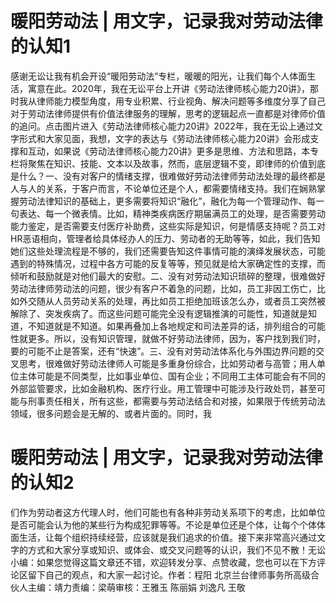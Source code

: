 # 暖阳劳动法 | 用文字，记录我对劳动法律的认知1

感谢无讼让我有机会开设“暖阳劳动法”专栏，暖暖的阳光，让我们每个人体面生活，寓意在此。2020年，我在无讼平台上开讲《劳动法律师核心能力20讲》，那时我从律师能力模型角度，用专业积累、行业视角、解决问题等多维度分享了自己对于劳动法律师提供有价值法律服务的理解，思考的逻辑起点一直都是对律师价值的追问。点击图片进入《劳动法律师核心能力20讲》2022年，我在无讼上通过文字形式和大家见面，我想，文字的表达与《劳动法律师核心能力20讲》会形成支撑和互动，如果说《劳动法律师核心能力20讲》更多是思维、方法和思路，本专栏将聚焦在知识、技能、文本以及故事，然而，底层逻辑不变，即律师的价值到底是什么？一、没有对客户的情绪支撑，很难做好劳动法律师劳动法处理的最终都是人与人的关系，于客户而言，不论单位还是个人，都需要情绪支持。我们在娴熟掌握劳动法律知识的基础上，更多需要将知识“融化”，融化为每一个管理动作、每一句表达、每一个微表情。比如，精神类疾病医疗期届满员工的处理，是否需要劳动能力鉴定，是否需要支付医疗补助费，这些实际是知识，何是情感支持呢？员工对HR恶语相向，管理者给具体经办人的压力、劳动者的无助等等，如此，我们告知她们这些处理流程是不够的，我们还需要告知这件事情可能的演绎发展状态，可能遇到的特殊情况，过程中各方可能的反复等等，预见就是给大家确定性的支撑，而倾听和鼓励就是对他们最大的安慰。二、没有对劳动法知识琐碎的整理，很难做好劳动法律师劳动法的问题，很少有客户不着急的问题，比如，员工非因工伤亡，比如外交随从人员劳动关系的处理，再比如员工拒绝加班该怎么办，或者员工突然被解除了、突发疾病了。而这些问题可能完全没有逻辑推演的可能性，知道就是知道，不知道就是不知道。如果再叠加上各地规定和司法差异的话，排列组合的可能性就更多。所以，没有知识管理，就做不好劳动法律师，因为，客户找到我们时，要的可能不止是答案，还有“快速”。三、没有对劳动法体系化与外围边界问题的交叉思考，很难做好劳动法律师人可能是多重身份综合，比如劳动者与高管；用人单位主体可能是不同类型，比如事业单位、国有企业；不同用工主体可能会有不同的外部监管要求，比如金融机构、医疗行业。用工管理中可能涉及行政处罚，甚至可能与刑事责任相关，所有这些，都需要与劳动法结合和对接，如果限于传统劳动法领域，很多问题会是无解的、或者片面的。同时，我

# 暖阳劳动法 | 用文字，记录我对劳动法律的认知2

们作为劳动者这方代理人时，他们可能也有各种非劳动关系项下的考虑，比如单位是否可能会认为他的某些行为构成犯罪等等。不论是单位还是个体，让每个个体体面生活，让每个组织持续经营，应该就是我们追求的价值。接下来非常高兴通过文字的方式和大家分享或知识、或体会、或交叉问题等的认识，我们不见不散！无讼小编：如果您觉得这篇文章还不错，欢迎转发分享、点赞收藏，您也可以在下方评论区留下自己的观点，和大家一起讨论。作者：程阳 北京兰台律师事务所高级合伙人主编：靖力责编：梁萌审核：王雅玉 陈丽娟 刘逸凡 王敬

